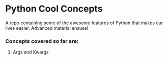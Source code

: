 # Python Cool Concepts
A repo containing some of the awesome features of Python that makes our lives easier. Advanced material ensues!

### Concepts covered so far are:
1. Args and Kwargs


